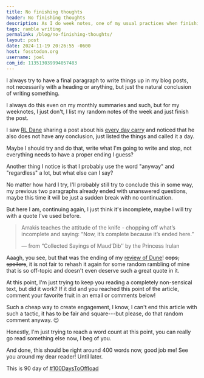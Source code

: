 ```yaml
---
title: No finishing thoughts
header: No finishing thoughts
description: As I do week notes, one of my usual practices when finishing my blog posts is no longer needed, a conclusion
tags: ramble writing
permalink: /blog/no-finishing-thoughts/
layout: post
date: 2024-11-19 20:26:55 -0600
host: fosstodon.org
username: joel
com_id: 113513039994057483
---
```


I always try to have a final paragraph to write things up in my blog posts, not necessarily with a heading or anything, but just the natural conclusion of writing something.

I always do this even on my monthly summaries and such, but for my weeknotes, I just don't, I list my random notes of the week and just finish the post.

I saw [RL Dane](https://fosstodon.org/@RL_Dane) sharing a post about his [every day carry](https://rldane.space/my-every-day-carry.html) and noticed that he also does not have any conclusion, just listed the things and called it a day.

Maybe I should try and do that, write what I'm going to write and stop, not everything needs to have a proper ending I guess?

Another thing I notice is that I probably use the word "anyway" and "regardless" a lot, but what else can I say?

No matter how hard I try, I'll probably still try to conclude this in some way, my previous two paragraphs already ended with unanswered questions, maybe this time it will be just a sudden break with no continuation.

But here I am, continuing again, I just think it's incomplete, maybe I will try with a quote I've used before.

> Arrakis teaches the attitude of the knife - chopping off what’s incomplete and saying: “Now, it’s complete because it’s ended here.”
>
> — from “Collected Sayings of Maud’Dib’’ by the Princess Irulan

Aaagh, you see, but that was the ending of my [review of Dune](/blog/dune)! ~~oops, spoilers~~, it is not fair to rehash it again for some random rambling of mine that is so off-topic and doesn't even deserve such a great quote in it.

At this point, I'm just trying to keep you reading a completely non-sensical text, but did it work? If it did and you reached this point of the article, comment your favorite fruit in an email or comments below!

Such a cheap way to create engagement, I know, I can't end this article with such a tactic, it has to be fair and square---but please, do that random comment anyway. 😉

Honestly, I'm just trying to reach a word count at this point, you can really go read something else now, I beg of you.

And done, this should be right around 400 words now, good job me! See you around my dear reader! Until later.

This is 90 day of [#100DaysToOffload](https://100daystooffload.com)
